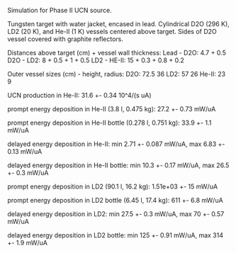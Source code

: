 Simulation for Phase II UCN source.

Tungsten target with water jacket, encased in lead.
Cylindrical D2O (296 K), LD2 (20 K), and He-II (1 K) vessels centered above target.
Sides of D2O vessel covered with graphite reflectors.

Distances above target (cm) + vessel wall thickness:
Lead - D2O: 4.7 + 0.5
D2O - LD2: 8 + 0.5 + 1 + 0.5
LD2 - HE-II: 15 + 0.3 + 0.8 + 0.2

Outer vessel sizes (cm) - height, radius:
D2O: 72.5 36
LD2: 57 26
He-II: 23 9

UCN production in He-II:
31.6 +- 0.34 10^4/(s uA)

prompt energy deposition in He-II (3.8 l, 0.475 kg):
27.2 +- 0.73 mW/uA

prompt energy deposition in He-II bottle (0.278 l, 0.751 kg):
33.9 +- 1.1 mW/uA

delayed energy deposition in He-II:
min 2.71 +- 0.087 mW/uA, max 6.83 +- 0.13 mW/uA

delayed energy deposition in He-II bottle:
min 10.3 +- 0.17 mW/uA, max 26.5 +- 0.3 mW/uA

prompt energy deposition in LD2 (90.1 l, 16.2 kg):
1.51e+03 +- 15 mW/uA

prompt energy deposition in LD2 bottle (6.45 l, 17.4 kg):
611 +- 6.8 mW/uA

delayed energy deposition in LD2:
min 27.5 +- 0.3 mW/uA, max 70 +- 0.57 mW/uA

delayed energy deposition in LD2 bottle:
min 125 +- 0.91 mW/uA, max 314 +- 1.9 mW/uA

